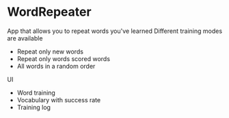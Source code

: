 # WordRepeater

App that allows you to repeat words you've learned
Different training modes are available
- Repeat only new words
- Repeat only words scored words
- All words in a random order

UI
- Word training
- Vocabulary with success rate
- Training log
